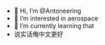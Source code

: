 - 👋 Hi, I’m @Antoneering
- 👀 I’m interested in aerospace
- 🌱 I’m currently learning that
- 说实话俺中文更好
